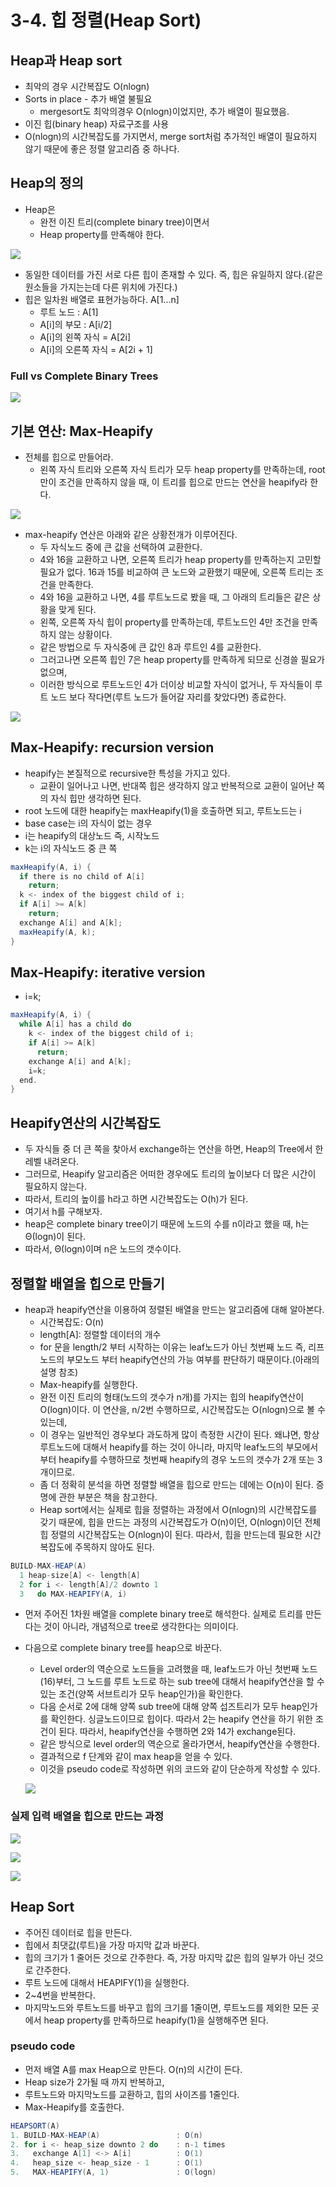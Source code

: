 # 3-4. 힙 정렬(Heap Sort)

## Heap과 Heap sort

* 최악의 경우 시간복잡도 O(nlogn)
* Sorts in place - 추가 배열 불필요
  * mergesort도 최악의경우 O(nlogn)이었지만, 추가 배열이 필요했음.
* 이진 힙(binary heap) 자료구조를 사용
* O(nlogn)의 시간복잡도를 가지면서, merge sort처럼 추가적인 배열이 필요하지 않기 때문에 좋은 정렬 알고리즘 중 하나다.

## Heap의 정의

* Heap은
  * 완전 이진 트리(complete binary tree)이면서
  * Heap property를 만족해야 한다.

![](https://github.com/namjunemy/TIL/blob/master/Algorithm/img/heap_02.png?raw=true)

* 동일한 데이터를 가진 서로 다른 힙이 존재할 수 있다. 즉, 힙은 유일하지 않다.(같은 원소들을 가지는는데 다른 위치에 가진다.)
* 힙은 일차원 배열로 표현가능하다. A[1...n]
  * 루트 노드 : A[1]
  * A[i]의 부모 : A[i/2]
  * A[i]의 왼쪽 자식 = A[2i]
  * A[i]의 오른쪽 자식 = A[2i + 1]


### Full vs Complete Binary Trees

![](https://github.com/namjunemy/TIL/blob/master/Algorithm/img/heap_01.png?raw=true)

  

## 기본 연산: Max-Heapify

* 전체를 힙으로 만들어라.
  * 왼쪽 자식 트리와 오른쪽 자식 트리가 모두 heap property를 만족하는데, root만이 조건을 만족하지 않을 때, 이 트리를 힙으로 만드는 연산을 heapify라 한다.

![](https://github.com/namjunemy/TIL/blob/master/Algorithm/img/heap_03.png?raw=true)

* max-heapify 연산은 아래와 같은 상황전개가 이루어진다.
  * 두 자식노드 중에 큰 값을 선택하여 교환한다.
  * 4와 16을 교환하고 나면, 오른쪽 트리가 heap property를 만족하는지 고민할 필요가 없다. 16과 15를 비교하여 큰 노드와 교환했기 때문에, 오른쪽 트리는 조건을 만족한다.
  * 4와 16을 교환하고 나면, 4를 루트노드로 봤을 때, 그 아래의 트리들은 같은 상황을 맞게 된다.
  * 왼쪽, 오른쪽 자식 힙이 property를 만족하는데, 루트노드인 4만 조건을 만족하지 않는 상황이다.
  * 같은 방법으로 두 자식중에 큰 값인 8과 루트인 4를 교환한다.
  * 그러고나면 오른쪽 힙인 7은 heap property를 만족하게 되므로 신경쓸 필요가 없으며,
  * 이러한 방식으로 루트노드인 4가 더이상 비교할 자식이 없거나, 두 자식들이 루트 노드 보다 작다면(루트 노드가 들어갈 자리를 찾았다면) 종료한다.

![](https://github.com/namjunemy/TIL/blob/master/Algorithm/img/heap_04.png?raw=true) 

  

## Max-Heapify: recursion version

* heapify는 본질적으로 recursive한 특성을 가지고 있다.
  * 교환이 일어나고 나면, 반대쪽 힙은 생각하지 않고 반복적으로 교환이 일어난 쪽의 자식 힙만 생각하면 된다.
* root 노드에 대한 heapify는 maxHeapify(1)을 호출하면 되고, 루트노드는 i
* base case는 i의 자식이 없는 경우
* i는 heapify의 대상노드 즉, 시작노드
* k는 i의 자식노드 중 큰 쪽

```java
maxHeapify(A, i) {
  if there is no child of A[i]
    return;
  k <- index of the biggest child of i;
  if A[i] >= A[k]
    return;
  exchange A[i] and A[k];
  maxHeapify(A, k);
}
```

  

## Max-Heapify: iterative version

* i=k;

```java
maxHeapify(A, i) {
  while A[i] has a child do
    k <- index of the biggest child of i;
    if A[i] >= A[k]
      return;
    exchange A[i] and A[k];
    i=k;
  end.
}
```

  

## Heapify연산의 시간복잡도

* 두 자식들 중 더 큰 쪽을 찾아서 exchange하는 연산을 하면, Heap의 Tree에서 한 레벨 내려온다.
* 그러므로, Heapify 알고리즘은 어떠한 경우에도 트리의 높이보다 더 많은 시간이 필요하지 않는다.
* 따라서, 트리의 높이를 h라고 하면 시간복잡도는 O(h)가 된다.
* 여기서 h를 구해보자.
* heap은 complete binary tree이기 때문에 노드의 수를 n이라고 했을 때, h는 Θ(logn)이 된다.
* 따라서, Θ(logn)이며 n은 노드의 갯수이다.


## 정렬할 배열을 힙으로 만들기

* heap과 heapify연산을 이용하여 정렬된 배열을 만드는 알고리즘에 대해 알아본다.
  * 시간복잡도: O(n)
  * length[A]: 정렬할 데이터의 개수
  * for 문을 length/2 부터 시작하는 이유는 leaf노드가 아닌 첫번째 노드 즉, 리프노드의 부모노드 부터 heapify연산의 가능 여부를 판단하기 때문이다.(아래의 설명 참조)
  * Max-heapify를 실행한다.
  * 완전 이진 트리의 형태(노드의 갯수가 n개)를 가지는 힙의 heapify연산이 O(logn)이다. 이 연산을, n/2번 수행하므로, 시간복잡도는 O(nlogn)으로 볼 수 있는데,
  * 이 경우는 일반적인 경우보다 과도하게 많이 측정한 시간이 된다. 왜냐면, 항상 루트노드에 대해서 heapify를 하는 것이 아니라, 마지막 leaf노드의 부모에서 부터 heapify를 수행하므로 첫번째 heapify의 경우 노드의 갯수가 2개 또는 3개이므로.
  * 좀 더 정확히 분석을 하면 정렬할 배열을 힙으로 만드는 데에는 O(n)이 된다. 증명에 관한 부분은 책을 참고한다.
  * Heap sort에서는 실제로 힙을 정렬하는 과정에서 O(nlogn)의 시간복잡도를 갖기 때문에, 힙을 만드는 과정의 시간복잡도가 O(n)이던, O(nlogn)이던 전체 힙 정렬의 시간복잡도는 O(nlogn)이 된다. 따라서, 힙을 만드는데 필요한 시간복잡도에 주목하지 않아도 된다.

```java
BUILD-MAX-HEAP(A)
  1 heap-size[A] <- length[A]
  2 for i <- length[A]/2 downto 1
  3   do MAX-HEAPIFY(A, i)
```

* 먼저 주어진 1차원 배열을 complete binary tree로 해석한다. 실제로 트리를 만든다는 것이 아니라, 개념적으로 tree로 생각한다는 의미이다. 

* 다음으로 complete binary tree를 heap으로 바꾼다.

  * Level order의 역순으로 노드들을 고려했을 때, leaf노드가 아닌 첫번째 노드(16)부터, 그 노드를 루트 노드로 하는 sub tree에 대해서 heapify연산을 할 수 있는 조건(양쪽 서브트리가 모두 heap인가)을 확인한다. 
  * 다음 순서로 2에 대해 양쪽 sub tree에 대해 양쪽 섭즈트리가 모두 heap인가를 확인한다. 싱글노드이므로 힙이다. 따라서 2는 heapify 연산을 하기 위한 조건이 된다. 따라서, heapify연산을 수행하면 2와 14가 exchange된다.
  * 같은 방식으로 level order의 역순으로 올라가면서, heapify연산을 수행한다.
  * 결과적으로 f 단계와 같이 max heap을 얻을 수 있다.
  * 이것을 pseudo code로 작성하면 위의 코드와 같이 단순하게 작성할 수 있다.

  ![](https://github.com/namjunemy/TIL/blob/master/Algorithm/img/heap_05.png?raw=true)

### 실제 입력 배열을 힙으로 만드는 과정

![](https://github.com/namjunemy/TIL/blob/master/Algorithm/img/heap_06.png?raw=true)

![](https://github.com/namjunemy/TIL/blob/master/Algorithm/img/heap_07.png?raw=true)

![](https://github.com/namjunemy/TIL/blob/master/Algorithm/img/heap_08.png?raw=true)



## Heap Sort

* 주어진 데이터로 힙을 만든다.
* 힙에서 최댓값(루트)을 가장 마지막 값과 바꾼다.
* 힙의 크기가 1 줄어든 것으로 간주한다. 즉, 가장 마지막 값은 힙의 일부가 아닌 것으로 간주한다.
* 루트 노드에 대해서 HEAPIFY(1)을 실행한다.
* 2~4번을 반복한다.
* 마지막노드와 루트노드를 바꾸고 힙의 크기를 1줄이면, 루트노드를 제외한 모든 곳에서 heap property를 만족하므로 heapify(1)을 실행해주면 된다.

### pseudo code

* 먼저 배열 A를 max Heap으로 만든다. O(n)의 시간이 든다.
* Heap size가 2가될 때 까지 반복하고,
* 루트노드와 마지막노드를 교환하고, 힙의 사이즈를 1줄인다.
* Max-Heapify를 호출한다.

```java
HEAPSORT(A)
1. BUILD-MAX-HEAP(A)                 : O(n)
2. for i <- heap_size downto 2 do    : n-1 times
3.   exchange A[1] <-> A[i]          : O(1)
4.   heap_size <- heap_size - 1      : O(1)
5.   MAX-HEAPIFY(A, 1)               : O(logn)
```

 

